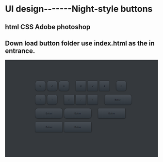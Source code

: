 #  UI design-------Night-style buttons

## html CSS Adobe photoshop

 ## Down load button folder use index.html as the in entrance.

![](screenshot/pic1.png)

